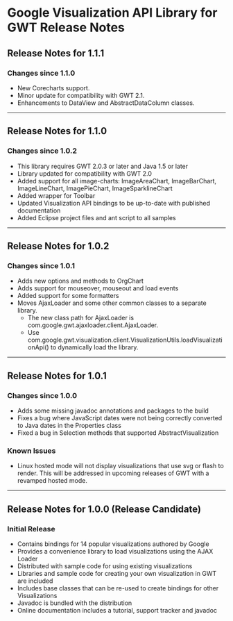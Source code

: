 # Google Visualization API Library for GWT Release Notes #


## Release Notes for 1.1.1 ##
### Changes since 1.1.0 ###
  * New Corecharts support.
  * Minor update for compatibility with GWT 2.1.
  * Enhancements to DataView and AbstractDataColumn classes.


---

## Release Notes for 1.1.0 ##
### Changes since 1.0.2 ###
  * This library requires GWT 2.0.3 or later and Java 1.5 or later
  * Library updated for compatibility with GWT 2.0
  * Added support for all image-charts: ImageAreaChart, ImageBarChart, ImageLineChart, ImagePieChart, ImageSparklineChart
  * Added wrapper for Toolbar
  * Updated Visualization API bindings to be up-to-date with published documentation
  * Added Eclipse project files and ant script to all samples


---

## Release Notes for 1.0.2 ##
### Changes since 1.0.1 ###
  * Adds new options and methods to OrgChart
  * Adds support for mouseover, mouseout and load events
  * Added support for some formatters
  * Moves AjaxLoader and some other common classes to a separate library.
    * The new class path for AjaxLoader is com.google.gwt.ajaxloader.client.AjaxLoader.
    * Use com.google.gwt.visualization.client.VisualizationUtils.loadVisualizationApi() to dynamically load the library.


---

## Release Notes for 1.0.1 ##
### Changes since 1.0.0 ###

  * Adds some missing javadoc annotations and packages to the build
  * Fixes a bug where JavaScript dates were not being correctly converted to Java dates in the Properties class
  * Fixed a bug in Selection methods that supported AbstractVisualization

### Known Issues ###

  * Linux hosted mode will not display visualizations that use svg or flash to render.  This will be addressed in upcoming releases of GWT with a revamped hosted mode.


---

## Release Notes for 1.0.0 (Release Candidate) ##
### Initial Release ###

  * Contains bindings for 14 popular visualizations authored by Google
  * Provides a convenience library to load visualizations using the AJAX Loader
  * Distributed with sample code for using existing visualizations
  * Libraries and sample code for creating your own visualization in GWT are included
  * Includes base classes that can be re-used to create bindings for other Visualizations
  * Javadoc is bundled with the distribution
  * Online documentation includes a tutorial, support tracker and javadoc